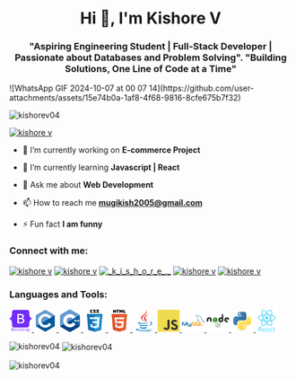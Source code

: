<h1 align="center">Hi 👋, I'm Kishore V</h1>
<h3 align="center">"Aspiring Engineering Student | Full-Stack Developer | Passionate about Databases and Problem Solving". "Building Solutions, One Line of Code at a Time"</h3>
![WhatsApp GIF 2024-10-07 at 00 07 14](https://github.com/user-attachments/assets/15e74b0a-1af8-4f68-9816-8cfe675b7f32)

<p align="left"> <img src="https://komarev.com/ghpvc/?username=kishorev04&label=Profile%20views&color=0e75b6&style=flat" alt="kishorev04" /> </p>

<p align="left"> <a href="https://twitter.com/kishore v" target="blank"><img src="https://img.shields.io/twitter/follow/kishore v?logo=twitter&style=for-the-badge" alt="kishore v" /></a> </p>

- 🔭 I’m currently working on **E-commerce Project**

- 🌱 I’m currently learning **Javascript | React**

- 💬 Ask me about **Web Development**

- 📫 How to reach me **mugikish2005@gmail.com**

- ⚡ Fun fact **I am funny**

<h3 align="left">Connect with me:</h3>
<p align="left">
<a href="https://twitter.com/kishore v" target="blank"><img align="center" src="https://raw.githubusercontent.com/rahuldkjain/github-profile-readme-generator/master/src/images/icons/Social/twitter.svg" alt="kishore v" height="30" width="40" /></a>
<a href="https://linkedin.com/in/kishore v" target="blank"><img align="center" src="https://raw.githubusercontent.com/rahuldkjain/github-profile-readme-generator/master/src/images/icons/Social/linked-in-alt.svg" alt="kishore v" height="30" width="40" /></a>
<a href="https://instagram.com/_k_i_s_h_o_r_e_._" target="blank"><img align="center" src="https://raw.githubusercontent.com/rahuldkjain/github-profile-readme-generator/master/src/images/icons/Social/instagram.svg" alt="_k_i_s_h_o_r_e_._" height="30" width="40" /></a>
<a href="https://www.hackerrank.com/kishore v" target="blank"><img align="center" src="https://raw.githubusercontent.com/rahuldkjain/github-profile-readme-generator/master/src/images/icons/Social/hackerrank.svg" alt="kishore v" height="30" width="40" /></a>
<a href="https://www.leetcode.com/kishore v" target="blank"><img align="center" src="https://raw.githubusercontent.com/rahuldkjain/github-profile-readme-generator/master/src/images/icons/Social/leet-code.svg" alt="kishore v" height="30" width="40" /></a>
</p>

<h3 align="left">Languages and Tools:</h3>
<p align="left"> <a href="https://getbootstrap.com" target="_blank" rel="noreferrer"> <img src="https://raw.githubusercontent.com/devicons/devicon/master/icons/bootstrap/bootstrap-plain-wordmark.svg" alt="bootstrap" width="40" height="40"/> </a> <a href="https://www.cprogramming.com/" target="_blank" rel="noreferrer"> <img src="https://raw.githubusercontent.com/devicons/devicon/master/icons/c/c-original.svg" alt="c" width="40" height="40"/> </a> <a href="https://www.w3schools.com/cpp/" target="_blank" rel="noreferrer"> <img src="https://raw.githubusercontent.com/devicons/devicon/master/icons/cplusplus/cplusplus-original.svg" alt="cplusplus" width="40" height="40"/> </a> <a href="https://www.w3schools.com/css/" target="_blank" rel="noreferrer"> <img src="https://raw.githubusercontent.com/devicons/devicon/master/icons/css3/css3-original-wordmark.svg" alt="css3" width="40" height="40"/> </a> <a href="https://www.w3.org/html/" target="_blank" rel="noreferrer"> <img src="https://raw.githubusercontent.com/devicons/devicon/master/icons/html5/html5-original-wordmark.svg" alt="html5" width="40" height="40"/> </a> <a href="https://www.java.com" target="_blank" rel="noreferrer"> <img src="https://raw.githubusercontent.com/devicons/devicon/master/icons/java/java-original.svg" alt="java" width="40" height="40"/> </a> <a href="https://developer.mozilla.org/en-US/docs/Web/JavaScript" target="_blank" rel="noreferrer"> <img src="https://raw.githubusercontent.com/devicons/devicon/master/icons/javascript/javascript-original.svg" alt="javascript" width="40" height="40"/> </a> <a href="https://www.mysql.com/" target="_blank" rel="noreferrer"> <img src="https://raw.githubusercontent.com/devicons/devicon/master/icons/mysql/mysql-original-wordmark.svg" alt="mysql" width="40" height="40"/> </a> <a href="https://nodejs.org" target="_blank" rel="noreferrer"> <img src="https://raw.githubusercontent.com/devicons/devicon/master/icons/nodejs/nodejs-original-wordmark.svg" alt="nodejs" width="40" height="40"/> </a> <a href="https://www.python.org" target="_blank" rel="noreferrer"> <img src="https://raw.githubusercontent.com/devicons/devicon/master/icons/python/python-original.svg" alt="python" width="40" height="40"/> </a> <a href="https://reactjs.org/" target="_blank" rel="noreferrer"> <img src="https://raw.githubusercontent.com/devicons/devicon/master/icons/react/react-original-wordmark.svg" alt="react" width="40" height="40"/> </a> </p>

<p><img align="left" src="https://github-readme-stats.vercel.app/api/top-langs?username=kishorev04&show_icons=true&locale=en&layout=compact" alt="kishorev04" /></p>

<p>&nbsp;<img align="center" src="https://github-readme-stats.vercel.app/api?username=kishorev04&show_icons=true&locale=en" alt="kishorev04" /></p>

<p><img align="center" src="https://github-readme-streak-stats.herokuapp.com/?user=kishorev04&" alt="kishorev04" /></p>
